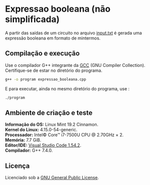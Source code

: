 # Expressao booleana (não simplificada)

A partir das saídas de um circuito no arquivo [input.txt](./input.txt) é gerada uma expressão booleana em formato de mintermos.

## Compilação e execução

Use o compilador G++ integrante da [GCC](https://gcc.gnu.org/) (GNU Compiler Collection).
Certifique-se de estar no diretório do programa.

```bash
g++ -o program expressao_booleana.cpp
```
E para executar, ainda no mesmo diretório do programa, use :

```bash
./program
```

## Ambiente de criação e teste

**Informação do OS:** Linux Mint 19.2 Cinnamon.  
**Kernel do Linux:** 4.15.0-54-generic.  
**Processador:** Intel© Core™ i7-7500U CPU @ 2.70GHz × 2.  
**Memória:** 7.7 GiB.  
**Editor/IDE:** [Visual Studio Code 1.54.2](https://code.visualstudio.com/).                                     
**Compilador:** G++ 7.4.0.

## Licença

Licenciado sob a [GNU General Public License](./LICENSE).
